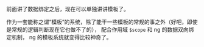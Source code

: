 前面讲了数据绑定之后，现在可以单独讲讲模板了。

作为一套能称之谓“模板”的系统，除了能干一些模板的常规的事之外（好吧，即使是常规的逻辑判断现在它也做不了的），
配合作用域 `$scope` 和 ng 的数据双向绑定机制， ng 的模板系统就变得比较神奇了。
